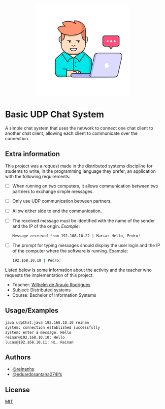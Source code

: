 <p align="center">
 <img width="300px" height="300px" src="https://github.com/ReinanHS/Basic-UDP-Chat-System/blob/main/.github/docs/assets/logo-project.png" title="Logo"/>
</p>


# Basic UDP Chat System

A simple chat system that uses the network to connect one chat client to another chat client, allowing each client to communicate over the connection.



## Extra information

This project was a request made in the distributed systems discipline for students to write, in the programming language they prefer, an application with the following requirements:

- [ ] When running on two computers, it allows communication between two partners to exchange simple messages.
- [ ] Only use UDP communication between partners.
- [ ] Allow either side to end the communication.
- [ ] The received message must be identified with the name of the sender and the IP of the origin. *Example*:

   ```sh
   Message received from 192.168.10.22 | Maria: Hello, Pedro!
   ```

- [ ] The prompt for typing messages should display the user login and the IP of the computer where the software is running. Example:

  ```sh
  192.168.10.10 | Pedro:
  ```

Listed below is some information about the activity and the teacher who requests the implementation of this project:

- Teacher: [Wilhelm de Araujo Rodrigues](https://sig.ifs.edu.br/sigaa/public/docente/portal.jsf?siape=1843549)
- Subject: Distributed systems
- Course: Bachelor of Information Systems

## Usage/Examples

```ssh
java udpChat.java 192.168.10.10 reinan
system: connection established successfully
system: enter a message: Hello 
reinan@192.168.10.10: Hello
lucas@192.168.10.11: Hi, Reinan
```


## Authors

- [@reinanhs](https://www.github.com/reinanhs)
- [@eduardosantana074ifs](https://github.com/eduardosantana074ifs)



## License

[MIT](https://choosealicense.com/licenses/mit/)


